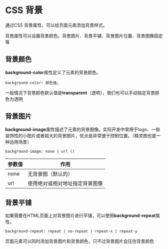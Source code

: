 # CSS 背景

通过CSS 背景属性，可以给页面元素添加背景样式。

背景属性可以设置背景颜色。背景图片、背景平铺、背景图片位置、背景图像固定等



## 背景颜色

**background-color**属性定义了元素的背景颜色。

```
background-color: 颜色值;
```

一般情况下背景颜色默认值是**transparent**（透明），我们也可以手动指定背景颜色为透明



## 背景图片

**background-image**属性描述了元素的背景图像。实际开发中常用于logo、一些装饰性的小图片或者超大的背景图片，优点是非常便于控制位置。（精灵图也是一种运用场景）

```
background-image: none | url ()
```

| 参数值 | 作用                           |
| ------ | ------------------------------ |
| none   | 无背景图（默认的）             |
| url    | 使用绝对或相对地址指定背景图像 |



## 背景平铺

如果需要在HTML页面上对背景图片进行平铺，可以使用**background-repeat**属性。

```
background-repeat: repeat | no-repeat | repeat-x | repeat-y
```

页面元素可以同时添加背景图片和背景颜色，只不过背景图片会压住背景颜色